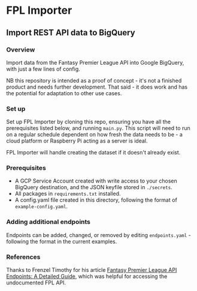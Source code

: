 # FPL Importer
## Import REST API data to BigQuery

### Overview

Import data from the Fantasy Premier League API into Google BigQuery, with just a few lines of config.

NB this repository is intended as a proof of concept - it's not a finished product and needs further development. That said - it does work and has the potential for adaptation to other use cases.

### Set up

Set up FPL Importer by cloning this repo, ensuring you have all the prerequisites listed below, and running `main.py`. This script will need to run on a regular schedule dependent on how fresh the data needs to be - a cloud platform or Raspberry Pi acting as a server is ideal.

FPL Importer will handle creating the dataset if it doesn't already exist.

### Prerequisites

* A GCP Service Account created with write access to your chosen BigQuery destination, and the JSON keyfile stored in `./secrets`.
* All packages in `requirements.txt` installed.
* A config.yaml file created in this directory, following the format of `example-config.yaml`.

### Adding additional endpoints

Endpoints can be added, changed, or removed by editing `endpoints.yaml` - following the format in the current examples.

### References
Thanks to Frenzel Timothy for his article [Fantasy Premier League API Endpoints: A Detailed Guide](https://medium.com/@frenzelts/fantasy-premier-league-api-endpoints-a-detailed-guide-acbd5598eb19), which was helpful for accessing the undocumented FPL API.
